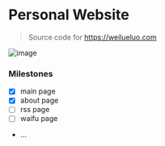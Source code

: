 # Personal Website

> Source code for https://weilueluo.com

![image](https://user-images.githubusercontent.com/39546701/178449861-d9cbd68a-b977-4d15-8155-efb2880e5bed.png)

### Milestones
- [x] main page
- [x] about page
- [ ] rss page
- [ ] waifu page
- ...
